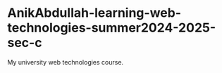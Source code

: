 # AnikAbdullah-learning-web-technologies-summer2024-2025-sec-c
My university web technologies course.
